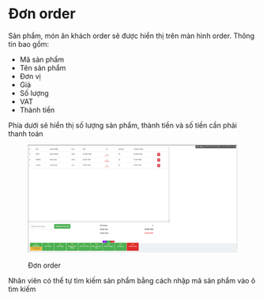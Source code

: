 # Đơn order

Sản phẩm, món ăn khách order sẽ được hiển thị trên màn hình order. Thông tin bao gồm:

* Mã sản phẩm
* Tên sản phẩm
* Đơn vị
* Giá
* Số lượng
* VAT
* Thành tiền

Phía dưới sẽ hiển thị số lượng sản phẩm, thành tiền và số tiền cần phải thanh toán

<figure><img src="../.gitbook/assets/Screenshot from 2024-12-18 16-26-28.png" alt=""><figcaption><p>Đơn order</p></figcaption></figure>

Nhân viên có thể tự tìm kiếm sản phẩm bằng cách nhập mã sản phẩm vào ô tìm kiếm

